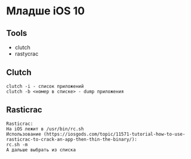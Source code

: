 # Младше iOS 10

## Tools

* clutch
* rastycrac

## Clutch

```
clutch -i - список приложений
clutch -b <номер в списке> - dump приложения
```

## Rasticrac

```
Rasticrac:
На iOS лежит в /usr/bin/rc.sh
Использование (https://iosgods.com/topic/11571-tutorial-how-to-use-rasticrac-to-crack-an-app-then-thin-the-binary/):
rc.sh -m
А дальше выбрать из списка
```



